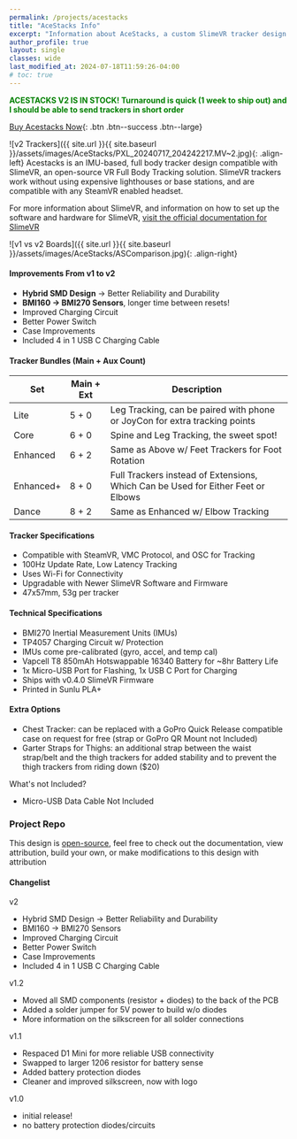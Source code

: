 ```yaml
---
permalink: /projects/acestacks
title: "AceStacks Info"
excerpt: "Information about AceStacks, a custom SlimeVR tracker design."
author_profile: true
layout: single
classes: wide
last_modified_at: 2024-07-18T11:59:26-04:00
# toc: true
---
```

<!-- <span style="color:green">**Current Lead Times: In Stock! Allow 1 week for assembly, calibration, and testing.**</span> -->
<!-- <span style="color:yellow">**Current Lead Times: Parts on order, Allow 1-2 weeks for restock + assembly.**</span> -->
<!-- <span style="color:red">**Current Lead Times: Out of Stock! Allow at least 2-3 weeks for restocking.**</span> -->
<!-- <span style="color:red">**Current Lead Times: Out of Stock! Restock is normally 2-3 weeks but batteries are out of stock EVERYWHERE, Lead time are uncertain.**</span> -->

<span style="color:green">**ACESTACKS V2 IS IN STOCK! Turnaround is quick (1 week to ship out) and I should be able to send trackers in short order**</span>

[Buy Acestacks Now](https://ko-fi.com/s/f68f3c7944){: .btn .btn--success .btn--large}

![v2 Trackers]({{ site.url }}{{ site.baseurl }}/assets/images/AceStacks/PXL_20240717_204242217.MV~2.jpg){: .align-left}
Acestacks is an IMU-based, full body tracker design compatible with SlimeVR, an open-source VR Full Body Tracking solution. SlimeVR trackers work without using expensive lighthouses or base stations, and are compatible with any SteamVR enabled headset.

For more information about SlimeVR, and information on how to set up the software and hardware for SlimeVR, [visit the official documentation for SlimeVR](https://docs.slimevr.dev/)  

![v1 vs v2 Boards]({{ site.url }}{{ site.baseurl }}/assets/images/AceStacks/ASComparison.jpg){: .align-right}
#### Improvements From v1 to v2
- **Hybrid SMD Design** -> Better Reliability and Durability
- **BMI160 -> BMI270 Sensors**, longer time between resets!
- Improved Charging Circuit
- Better Power Switch
- Case Improvements
- Included 4 in 1 USB C Charging Cable

#### Tracker Bundles (Main + Aux Count)

| **Set** | **Main + Ext** | **Description**                                                                  |
|---------|----------------|---------------------------------------------------------------------------------|
| Lite     | 5 + 0          | Leg Tracking, can be paired with phone or JoyCon for extra tracking points       |
| Core     | 6 + 0          | Spine and Leg Tracking, the sweet spot!                                          |
| Enhanced | 6 + 2          | Same as Above w/ Feet Trackers for Foot Rotation                                 |
| Enhanced+| 8 + 0          | Full Trackers instead of Extensions, Which Can be Used for Either Feet or Elbows |
| Dance    | 8 + 2          | Same as Enhanced w/ Elbow Tracking                                               |

#### Tracker Specifications
- Compatible with SteamVR, VMC Protocol, and OSC for Tracking
- 100Hz Update Rate, Low Latency Tracking
- Uses Wi-Fi for Connectivity
- Upgradable with Newer SlimeVR Software and Firmware
- 47x57mm, 53g per tracker

#### Technical Specifications
- BMI270 Inertial Measurement Units (IMUs)
- TP4057 Charging Circuit w/ Protection
- IMUs come pre-calibrated (gyro, accel, and temp cal)
- Vapcell T8 850mAh Hotswappable 16340 Battery for ~8hr Battery Life
- 1x Micro-USB Port for Flashing, 1x USB C Port for Charging
- Ships with v0.4.0 SlimeVR Firmware
- Printed in Sunlu PLA+

#### Extra Options
- Chest Tracker: can be replaced with a GoPro Quick Release compatible case on request for free (strap or GoPro QR Mount not Included)
- Garter Straps for Thighs: an additional strap between the waist strap/belt and the thigh trackers for added stability and to prevent the thigh trackers from riding down ($20)

What's not Included?
- Micro-USB Data Cable Not Included

### Project Repo
This design is [open-source](github.com/AcerolaVR/AceStacks), feel free to check out the documentation, view attribution, build your own, or make modifications to this design with attribution

#### Changelist
v2
- Hybrid SMD Design -> Better Reliability and Durability
- BMI160 -> BMI270 Sensors
- Improved Charging Circuit
- Better Power Switch
- Case Improvements
- Included 4 in 1 USB C Charging Cable
  
v1.2 
- Moved all SMD components (resistor + diodes) to the back of the PCB
- Added a solder jumper for 5V power to build w/o diodes
- More information on the silkscreen for all solder connections
  
v1.1 
- Respaced D1 Mini for more reliable USB connectivity
- Swapped to larger 1206 resistor for battery sense
- Added battery protection diodes
- Cleaner and improved silkscreen, now with logo
  
v1.0 
- initial release!
- no battery protection diodes/circuits